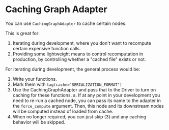 # Caching Graph Adapter

You can use `CachingGraphAdapter` to cache certain nodes.

This is great for:

1. Iterating during development, where you don't want to recompute certain expensive function calls.
2. Providing some lightweight means to control recomputation in production, by controlling whether a "cached file" exists or not.

For iterating during development, the general process would be:

1. Write your functions.
2. Mark them with `tag(cache="SERIALIZATION_FORMAT")`
3. Use the CachingGraphAdapter and pass that to the Driver to turn on caching for these functions.
    a. If at any point in your development you need to re-run a cached node, you can pass
       its name to the adapter in the `force_compute` argument. Then, this node and its downstream
       nodes will be computed instead of loaded from cache.
4. When no longer required, you can just skip (3) and any caching behavior will be skipped.
